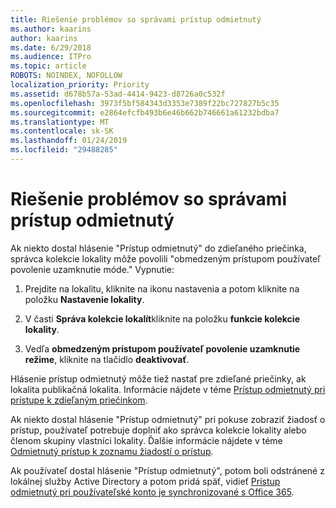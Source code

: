 ```yaml
---
title: Riešenie problémov so správami prístup odmietnutý
ms.author: kaarins
author: kaarins
ms.date: 6/29/2018
ms.audience: ITPro
ms.topic: article
ROBOTS: NOINDEX, NOFOLLOW
localization_priority: Priority
ms.assetid: d678b57a-53ad-4414-9423-d8726a0c532f
ms.openlocfilehash: 3973f5bf584343d3353e7389f22bc727827b5c35
ms.sourcegitcommit: e2864efcfb493b6e46b662b746661a61232bdba7
ms.translationtype: MT
ms.contentlocale: sk-SK
ms.lasthandoff: 01/24/2019
ms.locfileid: "29488285"
---
```

# <a name="troubleshoot-access-denied-messages"></a>Riešenie problémov so správami prístup odmietnutý

Ak niekto dostal hlásenie "Prístup odmietnutý" do zdieľaného priečinka, správca kolekcie lokality môže povolili "obmedzeným prístupom používateľ povolenie uzamknutie móde." Vypnutie: 
  
1. Prejdite na lokalitu, kliknite na ikonu nastavenia a potom kliknite na položku **Nastavenie lokality**.
    
2. V časti **Správa kolekcie lokalít**kliknite na položku **funkcie kolekcie lokality**.
    
3. Vedľa **obmedzeným prístupom používateľ povolenie uzamknutie režime**, kliknite na tlačidlo **deaktivovať**.
    
Hlásenie prístup odmietnutý môže tiež nastať pre zdieľané priečinky, ak lokalita publikačná lokalita. Informácie nájdete v téme [Prístup odmietnutý pri prístupe k zdieľaným priečinkom](https://go.microsoft.com/fwlink/?linkid=2004317).
  
Ak niekto dostal hlásenie "Prístup odmietnutý" pri pokuse zobraziť žiadosť o prístup, používateľ potrebuje doplniť ako správca kolekcie lokality alebo členom skupiny vlastníci lokality. Ďalšie informácie nájdete v téme [Odmietnutý prístup k zoznamu žiadostí o prístup](https://go.microsoft.com/fwlink/?linkid=2004220).
  
Ak používateľ dostal hlásenie "Prístup odmietnutý", potom boli odstránené z lokálnej služby Active Directory a potom pridá späť, vidieť [Prístup odmietnutý pri používateľské konto je synchronizované s Office 365](https://go.microsoft.com/fwlink/?linkid=2004318).
  

